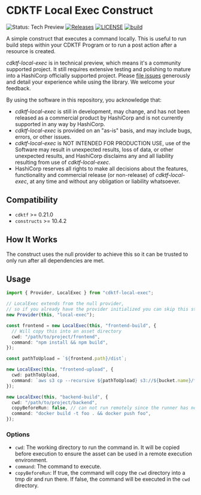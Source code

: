 # CDKTF Local Exec Construct

![Status: Tech Preview](https://img.shields.io/badge/status-experimental-EAAA32) [![Releases](https://img.shields.io/github/release/cdktf/cdktf-local-exec.svg)](https://github.com/cdktf/cdktf-local-exec/releases)
[![LICENSE](https://img.shields.io/github/license/cdktf/cdktf-local-exec.svg)](https://github.com/cdktf/cdktf-local-exec/blob/main/LICENSE)
[![build](https://github.com/cdktf/cdktf-local-exec/actions/workflows/build.yml/badge.svg)](https://github.com/cdktf/cdktf-local-exec/actions/workflows/build.yml)

A simple construct that executes a command locally. This is useful to run build steps within your CDKTF Program or to run a post action after a resource is created.

_cdktf-local-exec_ is in technical preview, which means it's a community supported project. It still requires extensive testing and polishing to mature into a HashiCorp officially supported project. Please [file issues](https://github.com/cdktf/cdktf-local-exec/issues/new/choose) generously and detail your experience while using the library. We welcome your feedback.

By using the software in this repository, you acknowledge that: 
* _cdktf-local-exec_ is still in development, may change, and has not been released as a commercial product by HashiCorp and is not currently supported in any way by HashiCorp.
* _cdktf-local-exec_ is provided on an "as-is" basis, and may include bugs, errors, or other issues.
* _cdktf-local-exec_ is NOT INTENDED FOR PRODUCTION USE, use of the Software may result in unexpected results, loss of data, or other unexpected results, and HashiCorp disclaims any and all liability resulting from use of _cdktf-local-exec_.
* HashiCorp reserves all rights to make all decisions about the features, functionality and commercial release (or non-release) of _cdktf-local-exec_, at any time and without any obligation or liability whatsoever.

## Compatibility

- `cdktf` >= 0.21.0
- `constructs` >= 10.4.2

## How It Works

The construct uses the null provider to achieve this so it can be trusted to only run after all dependencies are met.

## Usage

```ts
import { Provider, LocalExec } from "cdktf-local-exec";

// LocalExec extends from the null provider,
// so if you already have the provider initialized you can skip this step
new Provider(this, "local-exec");

const frontend = new LocalExec(this, "frontend-build", {
  // Will copy this into an asset directory
  cwd: "/path/to/project/frontend",
  command: "npm install && npm build",
});

const pathToUpload = `${frontend.path}/dist`;

new LocalExec(this, "frontend-upload", {
  cwd: pathToUpload,
  command: `aws s3 cp --recursive ${pathToUpload} s3://${bucket.name}/frontend`,
});

new LocalExec(this, "backend-build", {
  cwd: "/path/to/project/backend",
  copyBeforeRun: false, // can not run remotely since the runner has no docker access
  command: "docker build -t foo . && docker push foo",
});
```

### Options

- `cwd`: The working directory to run the command in. It will be copied before execution to ensure the asset can be used in a remote execution environment.
- `command`: The command to execute.
- `copyBeforeRun`: If true, the command will copy the `cwd` directory into a tmp dir and run there. If false, the command will be executed in the `cwd` directory.

